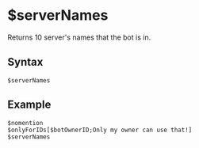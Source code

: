 # $serverNames
Returns 10 server's names that the bot is in.

## Syntax
```
$serverNames
```

## Example
```
$nomention
$onlyForIDs[$botOwnerID;Only my owner can use that!]
$serverNames
```
